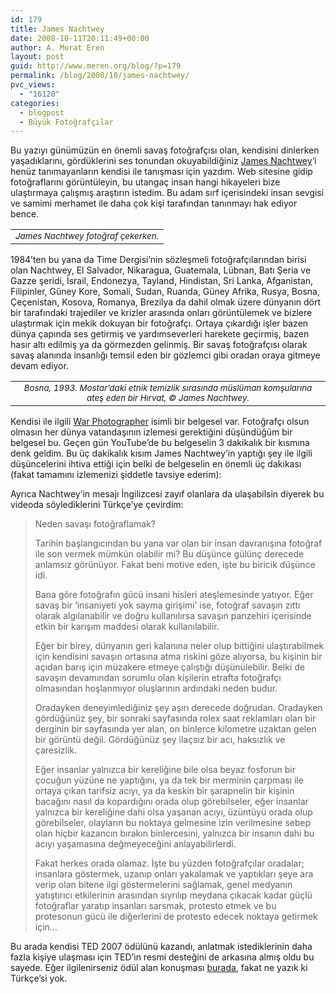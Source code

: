 ```yaml
---
id: 179
title: James Nachtwey
date: 2008-10-11T20:11:49+00:00
author: A. Murat Eren
layout: post
guid: http://www.meren.org/blog/?p=179
permalink: /blog/2008/10/james-nachtwey/
pvc_views:
  - "16120"
categories:
  - blogpost
  - Büyük Fotoğrafçılar
---
```

Bu yazıyı günümüzün en önemli savaş fotoğrafçısı olan, kendisini dinlerken yaşadıklarını, gördüklerini ses tonundan okuyabildiğiniz [James Nachtwey](http://www.jamesnachtwey.com/)&#8216;i henüz tanımayanların kendisi ile tanışması için yazdım. Web sitesine gidip fotoğraflarını görüntüleyin, bu utangaç insan hangi hikayeleri bize ulaştırmaya çalışmış araştırın istedim. Bu adam sırf içerisindeki insan sevgisi ve samimi merhamet ile daha çok kişi tarafından tanınmayı hak ediyor bence.

<table border="0" width="100%">
  <tr>
    <td align="center">
      <img title="James Nachtwey fotoğraf çekerken" src="{{ site.baseurl }}/images/james-nachtwey-natchwey.jpg" alt="" /><br /> <em><small>James Nachtwey fotoğraf çekerken.<br /> </small></em>
    </td>
  </tr>
</table>

1984&#8217;ten bu yana da Time Dergisi&#8217;nin sözleşmeli fotoğrafçılarından birisi olan Nachtwey, El Salvador, Nikaragua, Guatemala, Lübnan, Batı Şeria ve Gazze şeridi, İsrail, Endonezya, Tayland, Hindistan, Sri Lanka, Afganistan, Filipinler, Güney Kore, Somali, Sudan, Ruanda, Güney Afrika, Rusya, Bosna, Çeçenistan, Kosova, Romanya, Brezilya da dahil olmak üzere dünyanın dört bir tarafındaki trajediler ve krizler arasında onları görüntülemek ve bizlere ulaştırmak için mekik dokuyan bir fotoğrafçı. Ortaya çıkardığı işler bazen dünya çapında ses getirmiş ve yardımseverleri harekete geçirmiş, bazen hasır altı edilmiş ya da görmezden gelinmiş. Bir savaş fotoğrafçısı olarak savaş alanında insanlığı temsil eden bir gözlemci gibi oradan oraya gitmeye devam ediyor.

<table border="0" width="100%">
  <tr>
    <td align="center">
      <img src="{{ site.baseurl }}/images/james-nachtwey-bosnia.jpg" alt="" /><br /> <em><small>Bosna, 1993. Mostar&#8217;daki etnik temizlik sırasında müslüman komşularına ateş eden bir Hırvat, © James Nachtwey.<br /> </small></em>
    </td>
  </tr>
</table>

Kendisi ile ilgili [War Photographer](http://www.imdb.com/title/tt0309061/) isimli bir belgesel var. Fotoğrafçı olsun olmasın her dünya vatandaşının izlemesi gerektiğini düşündüğüm bir belgesel bu. Geçen gün YouTube&#8217;de bu belgeselin 3 dakikalık bir kısmına denk geldim. Bu üç dakikalık kısım James Nachtwey&#8217;in yaptığı şey ile ilgili düşüncelerini ihtiva ettiği için belki de belgeselin en önemli üç dakikası (fakat tamamını izlemenizi şiddetle tavsiye ederim):

<p style="text-align: center;">
</p>

Ayrıca Nachtwey&#8217;in mesajı İngilizcesi zayıf olanlara da ulaşabilsin diyerek bu videoda söylediklerini Türkçe&#8217;ye çevirdim:

> Neden savaşı fotoğraflamak?
> 
> Tarihin başlangıcından bu yana var olan bir insan davranışına fotoğraf ile son vermek mümkün olabilir mi? Bu düşünce gülünç derecede anlamsız görünüyor. Fakat beni motive eden, işte bu biricik düşünce idi.
> 
> Bana göre fotoğrafın gücü insani hisleri ateşlemesinde yatıyor. Eğer savaş bir &#8216;insaniyeti yok sayma girişimi&#8217; ise, fotoğraf savaşın zıttı olarak algılanabilir ve doğru kullanılırsa savaşın panzehiri içerisinde etkin bir karışım maddesi olarak kullanılabilir.
> 
> Eğer bir birey, dünyanın geri kalanına neler olup bittiğini ulaştırabilmek için kendisini savaşın ortasına atma riskini göze alıyorsa, bu kişinin bir açıdan barış için müzakere etmeye çalıştığı düşünülebilir. Belki de savaşın devamından sorumlu olan kişilerin etrafta fotoğrafçı olmasından hoşlanmıyor oluşlarının ardındaki neden budur.
> 
> Oradayken deneyimlediğiniz şey aşırı derecede doğrudan. Oradayken gördüğünüz şey, bir sonraki sayfasında rolex saat reklamları olan bir derginin bir sayfasında yer alan, on binlerce kilometre uzaktan gelen bir görüntü değil. Gördüğünüz şey ilaçsız bir acı, haksızlık ve çaresizlik.
> 
> Eğer insanlar yalnızca bir kereliğine bile olsa beyaz fosforun bir çocuğun yüzüne ne yaptığını, ya da tek bir merminin çarpması ile ortaya çıkan tarifsiz acıyı, ya da keskin bir şarapnelin bir kişinin bacağını nasıl da kopardığını orada olup görebilseler, eğer insanlar yalnızca bir kereliğine dahi olsa yaşanan acıyı, üzüntüyü orada olup görebilseler, olayların bu noktaya gelmesine izin verilmesine sebep olan hiçbir kazancın bırakın binlercesini, yalnızca bir insanın dahi bu acıyı yaşamasına değmeyeceğini anlayabilirlerdi.
> 
> Fakat herkes orada olamaz. İşte bu yüzden fotoğrafçılar oradalar; insanlara göstermek, uzanıp onları yakalamak ve yaptıkları şeye ara verip olan bitene ilgi göstermelerini sağlamak, genel medyanın yatıştırıcı etkilerinin arasından sıyrılıp meydana çıkacak kadar güçlü fotoğraflar yaratıp insanları sarsmak, protesto etmek ve bu protesonun gücü ile diğerlerini de protesto edecek noktaya getirmek için&#8230;

Bu arada kendisi TED 2007 ödülünü kazandı, anlatmak istediklerinin daha fazla kişiye ulaşması için TED&#8217;in resmi desteğini de arkasına almış oldu bu sayede. Eğer ilgilenirseniz ödül alan konuşması [burada](http://www.ted.com/index.php/talks/james_nachtwey_s_searing_pictures_of_war.html), fakat ne yazık ki Türkçe&#8217;si yok.
